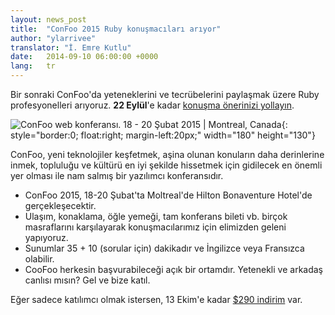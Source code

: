 ```yaml
---
layout: news_post
title:  "ConFoo 2015 Ruby konuşmacıları arıyor"
author: "ylarrivee"
translator: "İ. Emre Kutlu"
date:   2014-09-10 06:00:00 +0000
lang:   tr
---
```


Bir sonraki ConFoo'da yeteneklerini ve tecrübelerini paylaşmak üzere Ruby profesyonelleri arıyoruz. **22 Eylül**'e kadar [konuşma önerinizi yollayın][1].

![ConFoo web konferansı. 18 - 20 Şubat 2015 &#124; Montreal, Canada][logo]{: style="border:0; float:right; margin-left:20px;" width="180" height="130"}

ConFoo, yeni teknolojiler keşfetmek, aşina olunan konuların daha derinlerine inmek, topluluğu ve kültürü en iyi şekilde hissetmek için gidilecek en önemli yer olması ile nam salmış bir yazılımcı konferansıdır.

 * ConFoo 2015, 18-20 Şubat'ta Moltreal'de Hilton Bonaventure Hotel'de gerçekleşecektir.
 * Ulaşım, konaklama, öğle yemeği, tam konferans bileti vb. birçok masraflarını karşılayarak konuşmacılarımız için elimizden geleni yapıyoruz.
 * Sunumlar 35 + 10 (sorular için) dakikadır ve İngilizce veya Fransızca olabilir.
 * CooFoo herkesin başvurabileceği açık bir ortamdır. Yetenekli ve arkadaş canlısı mısın? Gel ve bize katıl.

Eğer sadece katılımcı olmak istersen, 13 Ekim'e kadar [$290 indirim][2] var.

[logo]: http://confoo.ca/images/propaganda/2015/en/like.gif
[1]: http://confoo.ca/en/call-for-papers
[2]: http://confoo.ca/en/register
